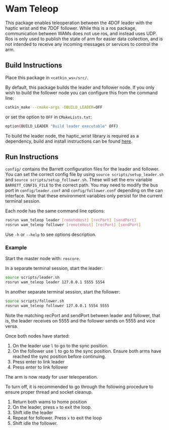 # Wam Teleop
This package enables teleoperation between the 4DOF leader with the haptic wrist and the 7DOF follower. While this is a ros package, communication between WAMs does not use ros, and instead uses UDP. Ros is only used to publish the state of arm for easier data collection, and is not intended to receive any incoming messages or services to control the arm. 

## Build Instructions

Place this package in `<catkin_ws>/src/`.

By default, this package builds the leader and follower node. If you only wish to build the follower node you can configure this from the command line:
```bash
catkin_make --cmake-args -DBUILD_LEADER=OFF 
```
or set the option to `OFF` in `CMakeLists.txt`:
```bash
option(BUILD_LEADER "Build leader executable" OFF)
```
To build the leader node, the haptic_wrist library is required as a dependency, build and install instructions can be found [here](https://github.com/dmiller12/libhaptic_wrist).

## Run Instructions

`config/` contains the Barrett configuration files for the leader and follower. 
You can set the correct config file by using `source scripts/setup_leader.sh` and `source scripts/setup_follower.sh`. These will set the env variable `BARRETT_CONFIG_FILE` to the correct path. 
You may need to modify the bus port in `config/leader.conf` and `config/follower.conf` depending on the can interface. Note that these environment variables only persist for the current terminal session.

Each node has the same command line options:
```bash
rosrun wam_teleop leader [remoteHost] [recPort] [sendPort]
rosrun wam_teleop follower [remoteHost] [recPort] [sendPort]
```
Use `-h` or `--help` to see options description.

### Example
Start the master node with: `roscore`.

In a separate terminal session, start the leader:
```bash
source scripts/leader.sh
rosrun wam_teleop leader 127.0.0.1 5555 5554
```
In another separate terminal session, start the follower:
```bash
source scripts/follower.sh
rosrun wam_teleop follower 127.0.0.1 5554 5555
```
Note the matching recPort and sendPort between leader and follower, that is, the leader receives on 5555 and the follower sends on 5555 and vice versa.

Once both nodes have started:

1) On the leader use `l` to go to the sync position.
2) On the follower use `l` to go to the sync position. Ensure both arms have reached the sync position before continuing.
3) Press enter to link leader
4) Press enter to link follower

The arm is now ready for user teleoperation.

To turn off, it is recommended to go through the following procedure to ensure proper thread and socket cleanup.
1) Return both wams to home position
2) On the leader, press `x` to exit the loop.
3) Shift idle the leader
4) Repeat for follower. Press `x` to exit the loop
5) Shift idle the follower.
